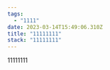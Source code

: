 ```yaml
---
tags:
  - "1111"
date: 2023-03-14T15:49:06.310Z
title: "11111111"
stack: "11111111"
---
```

11111111